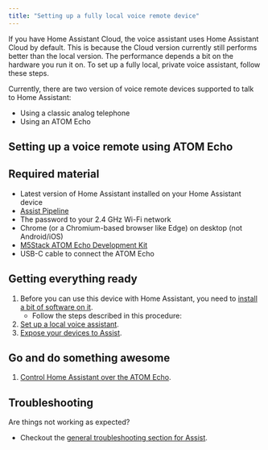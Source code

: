 ```yaml
---
title: "Setting up a fully local voice remote device"
---
```


If you have Home Assistant Cloud, the voice assistant uses Home Assistant Cloud by default.
This is because the Cloud version currently still performs better than the local version.
The performance depends a bit on the hardware you run it on. To set up a fully local, private voice assistant, follow these steps.

Currently, there are two version of voice remote devices supported to talk to Home Assistant: 
   * Using a classic analog telephone
   * Using an ATOM Echo

## Setting up a voice remote using ATOM Echo

## Required material

* Latest version of Home Assistant installed on your Home Assistant device 
* [Assist Pipeline](/integrations/assist_pipeline)
* The password to your 2.4&nbsp;GHz Wi-Fi network
* Chrome (or a Chromium-based browser like Edge) on desktop (not Android/iOS) 
* [M5Stack ATOM Echo Development Kit](https://shop.m5stack.com/products/atom-echo-smart-speaker-dev-kit?ref=NabuCasa)
* USB-C cable to connect the ATOM Echo

## Getting everything ready

1. Before you can use this device with Home Assistant, you need to [install a bit of software on it](/projects/private-voice-assistant/voice_remote_esp32/#installing-the-software-onto-the-atom-echo).
   * Follow the steps described in this procedure: 
1. [Set up a local voice assistant](/docs/assist/voice_remote_local_assistant/).
1. [Expose your devices to Assist](/docs/assist/voice_remote_expose_devices/#exposing-your-devices).

## Go and do something awesome

1. [Control Home Assistant over the ATOM Echo](/projects/private-voice-assistant/voice_remote_esp32/#installing-the-software-onto-the-atom-echo).
 
## Troubleshooting

Are things not working as expected?

* Checkout the [general troubleshooting section for Assist](/projects/private-voice-assistant/troubleshooting-assist/).